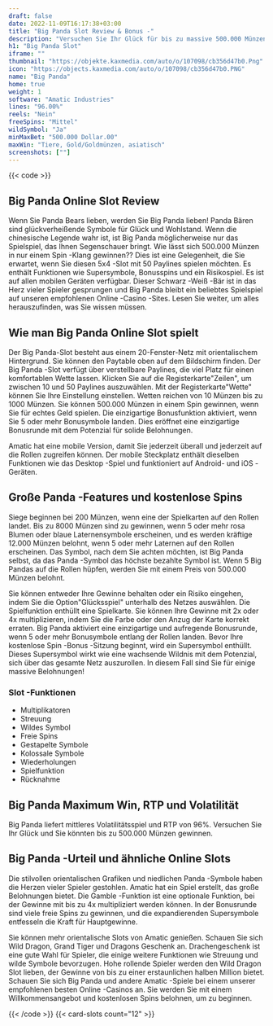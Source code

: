 ```yaml
---
draft: false
date: 2022-11-09T16:17:38+03:00
title: "Big Panda Slot Review & Bonus -"
description: "Versuchen Sie Ihr Glück für bis zu massive 500.000 Münzen im Big Panda Slot von Amatic! Lesen Sie unsere Rezension für RTP, Tipps, Boni und alles, was Sie brauchen, um groß zu gewinnen."
h1: "Big Panda Slot"
iframe: ""
thumbnail: "https://objekte.kaxmedia.com/auto/o/107098/cb356d47b0.Png"
icon: "https://objects.kaxmedia.com/auto/o/107098/cb356d47b0.PNG"
name: "Big Panda"
home: true
weight: 1
software: "Amatic Industries"
lines: "96.00%"
reels: "Nein"
freeSpins: "Mittel"
wildSymbol: "Ja"
minMaxBet: "500.000 Dollar.00"
maxWin: "Tiere, Gold/Goldmünzen, asiatisch"
screenshots: [""]
---
```


{{< code >}}<h2>Big Panda Online Slot Review</h2><p>Wenn Sie Panda Bears lieben, werden Sie Big Panda lieben! Panda Bären sind glückverheißende Symbole für Glück und Wohlstand. Wenn die chinesische Legende wahr ist, ist Big Panda möglicherweise nur das Spielspiel, das Ihnen Segenschauer bringt. Wie lässt sich 500.000 Münzen in nur einem Spin -Klang gewinnen?? Dies ist eine Gelegenheit, die Sie erwartet, wenn Sie diesen 5x4 -Slot mit 50 Paylines spielen möchten. Es enthält Funktionen wie Supersymbole, Bonusspins und ein Risikospiel. Es ist auf allen mobilen Geräten verfügbar. Dieser Schwarz -Weiß -Bär ist in das Herz vieler Spieler gesprungen und Big Panda bleibt ein beliebtes Spielspiel auf unseren empfohlenen Online -Casino -Sites. Lesen Sie weiter, um alles herauszufinden, was Sie wissen müssen.</p><h2>Wie man Big Panda Online Slot spielt</h2><p>Der Big Panda-Slot besteht aus einem 20-Fenster-Netz mit orientalischem Hintergrund. Sie können den Paytable oben auf dem Bildschirm finden. Der Big Panda -Slot verfügt über verstellbare Paylines, die viel Platz für einen komfortablen Wette lassen. Klicken Sie auf die Registerkarte"Zeilen", um zwischen 10 und 50 Paylines auszuwählen. Mit der Registerkarte"Wette" können Sie Ihre Einstellung einstellen. Wetten reichen von 10 Münzen bis zu 1000 Münzen. Sie können 500.000 Münzen in einem Spin gewinnen, wenn Sie für echtes Geld spielen. Die einzigartige Bonusfunktion aktiviert, wenn Sie 5 oder mehr Bonusymbole landen. Dies eröffnet eine einzigartige Bonusrunde mit dem Potenzial für solide Belohnungen.</p><p>Amatic hat eine mobile Version, damit Sie jederzeit überall und jederzeit auf die Rollen zugreifen können. Der mobile Steckplatz enthält dieselben Funktionen wie das Desktop -Spiel und funktioniert auf Android- und iOS -Geräten.</p><h2>Große Panda -Features und kostenlose Spins</h2><p>Siege beginnen bei 200 Münzen, wenn eine der Spielkarten auf den Rollen landet. Bis zu 8000 Münzen sind zu gewinnen, wenn 5 oder mehr rosa Blumen oder blaue Laternensymbole erscheinen, und es werden kräftige 12.000 Münzen belohnt, wenn 5 oder mehr Laternen auf den Rollen erscheinen. Das Symbol, nach dem Sie achten möchten, ist Big Panda selbst, da das Panda -Symbol das höchste bezahlte Symbol ist. Wenn 5 Big Pandas auf die Rollen hüpfen, werden Sie mit einem Preis von 500.000 Münzen belohnt.</p><p>Sie können entweder Ihre Gewinne behalten oder ein Risiko eingehen, indem Sie die Option"Glücksspiel" unterhalb des Netzes auswählen. Die Spielfunktion enthüllt eine Spielkarte. Sie können Ihre Gewinne mit 2x oder 4x multiplizieren, indem Sie die Farbe oder den Anzug der Karte korrekt erraten. Big Panda aktiviert eine einzigartige und aufregende Bonusrunde, wenn 5 oder mehr Bonusymbole entlang der Rollen landen. Bevor Ihre kostenlose Spin -Bonus -Sitzung beginnt, wird ein Supersymbol enthüllt. Dieses Supersymbol wirkt wie eine wachsende Wildnis mit dem Potenzial, sich über das gesamte Netz auszurollen. In diesem Fall sind Sie für einige massive Belohnungen!</p><h3>
Slot -Funktionen</h3><ul>
<li></span>
Multiplikatoren</li>
<li></span>
Streuung</li>
<li></span>
Wildes Symbol</li>
<li></span>
Freie Spins</li>
<li></span>
Gestapelte Symbole</li>
<li></span>
Kolossale Symbole</li>
<li></span>
Wiederholungen</li>
<li></span>
Spielfunktion</li>
<li></span>
Rücknahme</li></ul><h2>Big Panda Maximum Win, RTP und Volatilität</h2><p>Big Panda liefert mittleres Volatilitätsspiel und RTP von 96%. Versuchen Sie Ihr Glück und Sie könnten bis zu 500.000 Münzen gewinnen.</p><h2>Big Panda -Urteil und ähnliche Online Slots</h2><p>Die stilvollen orientalischen Grafiken und niedlichen Panda -Symbole haben die Herzen vieler Spieler gestohlen. Amatic hat ein Spiel erstellt, das große Belohnungen bietet. Die Gamble -Funktion ist eine optionale Funktion, bei der Gewinne mit bis zu 4x multipliziert werden können. In der Bonusrunde sind viele freie Spins zu gewinnen, und die expandierenden Supersymbole entfesseln die Kraft für Hauptgewinne.</p><p>Sie können mehr orientalische Slots von Amatic genießen. Schauen Sie sich Wild Dragon, Grand Tiger und Dragons Geschenk an. Drachengeschenk ist eine gute Wahl für Spieler, die einige weitere Funktionen wie Streuung und wilde Symbole bevorzugen. Hohe rollende Spieler werden den Wild Dragon Slot lieben, der Gewinne von bis zu einer erstaunlichen halben Million bietet. Schauen Sie sich Big Panda und andere Amatic -Spiele bei einem unserer empfohlenen besten Online -Casinos an. Sie werden Sie mit einem Willkommensangebot und kostenlosen Spins belohnen, um zu beginnen.</p>{{< /code >}}
 {{< card-slots count="12" >}}